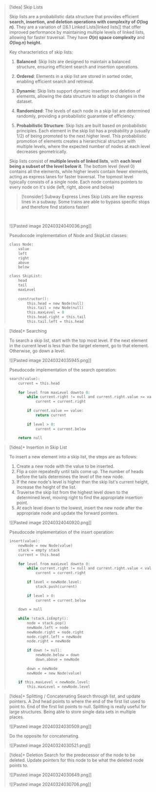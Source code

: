 > [!idea] Skip Lists
> 
> Skip lists are a probabilistic data structure that provides efficient **search, insertion, and deletion operations with complexity of $O(\log n)$**. They are a variation of [[6.1 Linked Lists|linked lists]] that offer improved performance by maintaining multiple levels of linked lists, allowing for faster traversal. They have **$O(n)$ space complexity** and **$O(\log n)$ height.**
> 
> Key characteristics of skip lists:
> 
> 1. **Balanced**: Skip lists are designed to maintain a balanced structure, ensuring efficient search and insertion operations.
> 
> 2. **Ordered**: Elements in a skip list are stored in sorted order, enabling efficient search and retrieval.
> 
> 3. **Dynamic**: Skip lists support dynamic insertion and deletion of elements, allowing the data structure to adapt to changes in the dataset.
> 
> 4. **Randomized**: The levels of each node in a skip list are determined randomly, providing a probabilistic guarantee of efficiency.
> 
> 5. **Probabilistic Structure**: Skip lists are built based on probabilistic principles. Each element in the skip list has a probability $p$ (usually 1/2) of being promoted to the next higher level. This probabilistic promotion of elements creates a hierarchical structure with multiple levels, where the expected number of nodes at each level decreases geometrically.
> 
> Skip lists consist of **multiple levels of linked lists**, with **each level being a subset of the level below it**. The bottom level (level 0) contains all the elements, while higher levels contain fewer elements, acting as express lanes for faster traversal. The topmost level typically consists of a single node. Each node contains pointers to every node on it's side (left, right, above and below)
> 
> 
> > [!consider] Subway Express Lines
> > Skip Lists are like express lines in a subway. Some trains are able to bypass specific stops and therefore find stations faster!
> 
> <br>
> 
> ![[Pasted image 20240324040036.png]]
> 
> Pseudocode implementation of Node and SkipList classes:
> 
> ```c
> class Node:
>     value
>     left
>     right
>     above
>     below
> 
> class SkipList:
>     head
>     tail
>     maxLevel
>     
>     constructor():
>         this.head = new Node(null)
>         this.tail = new Node(null)
>         this.maxLevel = 0
>         this.head.right = this.tail
>         this.tail.left = this.head


> [!idea]+ Searching
> 
> To search a skip list, start with the top most level. If the next element in the current level is less than the target element, go to that element. Otherwise, go down a level.
> 
> ![[Pasted image 20240324035945.png]]
> 
> Pseudocode implementation of the search operation:
> 
> ```c
> search(value):
>     current = this.head
>     
>     for level from maxLevel downto 0:
>         while current.right != null and current.right.value <= value:
>             current = current.right
>         
>         if current.value == value:
>             return current
>         
>         if level > 0:
>             current = current.below
>     
>     return null
> ```


> [!idea]+ Insertion in Skip List
> 
> To insert a new element into a skip list, the steps are as follows:
> 
> 1. Create a new node with the value to be inserted.
> 2. Flip a coin repeatedly until tails come up. The number of heads before the tails determines the level of the new node.
> 3.  If the new node's level is higher than the skip list's current height, increase the height of the list.
> 4. Traverse the skip list from the highest level down to the determined level, moving right to find the appropriate insertion point.
> 5. At each level down to the lowest, insert the new node after the appropriate node and update the forward pointers.
>
> 
> ![[Pasted image 20240324040920.png]]
> 
> Pseudocode implementation of the insert operation:
> 
> ```c
> insert(value):
>     newNode = new Node(value)
>     stack = empty stack
>     current = this.head
>     
>     for level from maxLevel downto 0:
>         while current.right != null and current.right.value < value:
>             current = current.right
>         
>         if level < newNode.level:
>             stack.push(current)
>         
>         if level > 0:
>             current = current.below
>     
>     down = null
>     
>     while !stack.isEmpty():
>         node = stack.pop()
>         newNode.left = node
>         newNode.right = node.right
>         node.right.left = newNode
>         node.right = newNode
>         
>         if down != null:
>             newNode.below = down
>             down.above = newNode
>         
>         down = newNode
>         newNode = new Node(value)
>     
>     if this.maxLevel < newNode.level:
>         this.maxLevel = newNode.level
> ```


> [!idea]+ Splitting / Concatenating
> Search through list, and update pointers. A 2nd head points to where the end of the first list used to point to.  End of the first list points to null. Splitting is really useful for large structures. Being able to store single data sets in multiple places.
> 
> ![[Pasted image 20240324030509.png]]
> 
> Do the opposite for concatenating.
> 
> ![[Pasted image 20240324030521.png]]


> [!idea]+ Deletion
> Search for the predecessor of the node to be deleted. Update pointers for this node to be what the deleted node points to.
> 
> ![[Pasted image 20240324030649.png]]
> 
> ![[Pasted image 20240324030706.png]]

